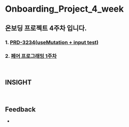 # Onboarding_Project_4_week

## 온보딩 프로젝트 4주차 입니다.

### 1. [PRD-3234(useMutation + input test)](https://github.com/twinnylab/taras-web/pull/197)
### 2. [페어 프로그래밍 1주차](https://github.com/yechanTW/Onboarding_Project/tree/main/ONBOARDING_PROJECT_4_WEEK/Pair_Programing%201%EC%A3%BC%EC%B0%A8)
</br>

## INSIGHT

</br>

## Feedback
- 
